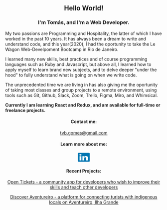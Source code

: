 <div class="container" align="center">
  <h2 a>Hello World! </h2> 
  <h3 >I'm Tomás, and I'm a Web Developer.</h3>

  <p align="left">My two passions are Programming and Hospitality, the latter of which I have worked in the past 10 years. It has always been a dream to write and understand code, and this year(2020), I had the oportunity to take the Le Wagon Web-Develpoment Bootcamp in Rio de Janeiro.</p>

  <p align="left">I learned many new skills, best practices and of course programming languages such as Ruby and Javascript, but above all, I learned how to apply myself to learn brand new subjects, and to delve deeper "under the hood" to fully understand what is going on when we write code.</p>

  <p align="left">The unprecedented time we are living in has also giving me the oportunity of taking most classes and group projects to a remote environment, using tools such as Git, Github, Slack, Zoom, Trello, Figma, Miro, and Whimsical.</p>

  <p align="left"><strong> Currently I am learning React and Redux, and am available for full-time or freelance projects.</strong></p>

  <h4>Contact me:</h4>
  <a href="mailto:tvb.gomes@gmail.com" target="_blank">tvb.gomes@gmail.com</a>

  <h4>Learn more about me:</h4>
  <a href="https://www.linkedin.com/in/tomas-v-de-brito-gomes-a7747997/" target="_blank"><img align="center" src="https://raw.githubusercontent.com/devicons/devicon/master/icons/linkedin/linkedin-original.svg" alt="tomas v de brito gomes" height="30" width="40" /></a>
  
  <h4>Recent Projects:</h4>
  <a href="https://opentickets.herokuapp.com/">Open Tickets - a community app for developers who wish to improve their skills and teach other developers</a>

  <a href="http://www.discoveraventureiro.com/">Discover Aventureiro - a platform for connecting turists with indigenous locals on Aventureiro, Ilha Grande</a>

</div>


